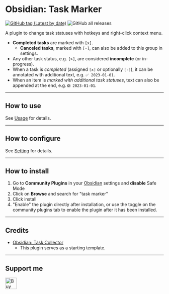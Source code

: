 # Obsidian: Task Marker

[![GitHub tag (Latest by date)](https://img.shields.io/github/v/tag/wenlzhang/obsidian-task-marker)](https://github.com/wenlzhang/obsidian-task-marker/releases) ![GitHub all releases](https://img.shields.io/github/downloads/wenlzhang/obsidian-task-marker/total?color=success)

A plugin to change task statuses with hotkeys and right-click context menu.

- **Completed tasks** are marked with `[x]`.
    - **Canceled tasks**, marked with `[-]`, can also be added to this group in settings.
- Any other task status, e.g. `[>]`, are considered **incomplete** (or in-progress).
- When a task is *completed* (assigned `[x]` or optionally `[-]`), it can be annotated with additional text, e.g. `✅ 2023-01-01`.
- When an item is _marked with additional task statuses_, text can also be appended at the end, e.g. `❎ 2023-01-01`.

---

## How to use

See [Usage](docs/Usage.md) for details.

---

## How to configure

See [Setting](docs/Setting.md) for details.

---

## How to install

1. Go to **Community Plugins** in your [Obsidian](https://www.obsidian.md) settings and **disable** Safe Mode
2. Click on **Browse** and search for "task marker"
3. Click install
4. "Enable" the plugin directly after installation, or use the toggle on the community plugins tab to enable the plugin after it has been installed.

---

## Credits

- [Obsidian: Task Collector](https://github.com/ebullient/obsidian-task-collector)
    - This plugin serves as a starting template.

---

## Support me

<a href='https://ko-fi.com/C0C66C1TB' target='_blank'><img height='36' style='border:0px;height:36px;' src='https://storage.ko-fi.com/cdn/kofi1.png?v=3' border='0' alt='Buy Me a Coffee at ko-fi.com' /></a>
